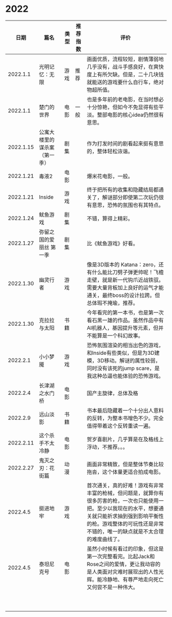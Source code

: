 # 2022

| 日期     | 篇名           | 类型 | 推荐指数 |评价|
| -------- | -------------- | ---- | ---- | ---- |
| 2022.1.1 | 光明记忆：无限 | 游戏 | 推荐 |画面优质，流程较短，剧情薄弱地几乎没有，战斗手感良好，在爽快度上有所欠缺。但是，二十几块钱就能送的游戏要什么自行车，绝对物超所值。|
| 2022.1.1 | 楚门的世界 | 电影 | 一般 |也是多年前的老电影，在当时想必十分惊艳，但如今不免显得有些平淡。整部电影的核心idea仍然很有意思。|
| 2022.1.15 | 公寓大楼里的谋杀案（第一季） | 剧集 | |作为打发时间的剧看起来挺有意思的，整体轻松诙谐。|
| 2022.1.21 | 毒液2                        | 电影 |          | 爆米花电影，一般。                                           |
| 2022.1.21 | Inside | 游戏 | |终于把所有的收集和隐藏结局都通关了，解谜部分即使第二次玩仍很有意思，恐怖的氛围也有其特点。|
| 2022.1.24 | 鱿鱼游戏 | 剧集 | |不错，算得上精彩。|
| 2022.1.27 | 弥留之国的爱丽丝 第一季 | 剧集 | |比《鱿鱼游戏》好看。|
| 2022.1.30 | 幽灵行者 | 游戏 | |像是3D版本的 Katana：zero，还有什么能比刀劈子弹更帅呢！飞檐走壁，就是新一代钩爪近战铁驭。需要大量背板加上良好的运气才能通关，最终boss的设计拉跨。但总体瑕不掩瑜，推荐。|
| 2022.1.30 | 克拉拉与太阳 | 书籍 | |今年看完的第一本书，也是第一次看石黑一雄的作品。虽然作品中有AI机器人，基因提升等元素，但并不能算是一个科幻故事。|
| 2022.2.1 | 小小梦魇 | 游戏 | |恐怖氛围渲染的相当出色的游戏，和Inside有些类似，但是为3D建模，3D移动。解谜的属性较弱，同时没有该死的jump scare，是我这种怂逼也能体验的恐怖游戏。|
| 2022.2.4 | 长津湖之水门桥 | 电影 | | 国产主旋律，总体及格 |
| 2022.2.9 | 远山淡影 | 书籍 | | 书本最后隐藏着一个十分出人意料的反转，为整本书增色不少。完全值得带着这个反转重读一遍。 |
| 2022.2.11 | 这个杀手不太冷静 | 电影 | | 贺岁喜剧片，几乎算是在及格线上浮动，不推荐。。。 |
| 2022.2.27 | 鬼灭之刃：花街篇 | 动漫 | | 画面非常精致，但是整体节奏比较拖沓，这个体量更适合拍成电影。 |
| 2022.4.5 | 挺进地牢 | 游戏 | | 首次通关，真的好难！游戏有非常丰富的枪械，但问题是，就算你有很多厉害的枪，一次也只能使用一把。至少以我现在的水平，想要通关就只能祈求抽到强到影响平衡性的枪。游戏整体的可玩性还是非常不错的，唯一的缺点就是不太合理的难度曲线了。 |
| 2022.4.5 | 泰坦尼克号 | 电影 | | 虽然小时候有看过的印象，但这是第一次完整看完。比起Jack和Rose之间的爱情，更让我动容的是人类面对灾难时展现出的人性光辉。能冷静地、有尊严地走向死亡又何尝不是一种伟大。 |
| | | | | |
| | | | | |
| | | | | |
| | | | | |
| | | | | |
| | | | | |
| | | | | |
| | | | | |
| | | | | |
| | | | | |